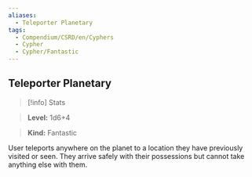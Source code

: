 ```yaml
---
aliases:
  - Teleporter Planetary
tags:
  - Compendium/CSRD/en/Cyphers
  - Cypher
  - Cypher/Fantastic
---
```

  
    
## Teleporter Planetary    
>[!info] Stats    
> **Level:** 1d6+4    
> **Kind:** Fantastic  
    
User teleports anywhere on the planet to a location they have previously visited or seen. They arrive safely with their possessions but cannot take anything else with them.